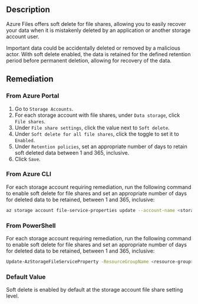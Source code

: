 ## Description

Azure Files offers soft delete for file shares, allowing you to easily recover your data when it is mistakenly deleted by an application or another storage account user.

Important data could be accidentally deleted or removed by a malicious actor. With soft delete enabled, the data is retained for the defined retention period before permanent deletion, allowing for recovery of the data.

## Remediation

### From Azure Portal

1. Go to `Storage Accounts`.
2. For each storage account with file shares, under `Data storage`, click `File shares`.
3. Under `File share settings`, click the value next to `Soft delete`.
4. Under `Soft delete for all file shares`, click the toggle to set it to `Enabled`.
5. Under `Retention policies`, set an appropriate number of days to retain soft deleted data between 1 and 365, inclusive.
6. Click `Save`.

### From Azure CLI

For each storage account requiring remediation, run the following command to enable soft delete for file shares and set an appropriate number of days for deleted data to be retained, between 1 and 365, inclusive:

```bash
az storage account file-service-properties update --account-name <storage-account> --enable-delete-retention true --delete-retention-days <retention-days>
```

### From PowerShell

For each storage account requiring remediation, run the following command to enable soft delete for file shares and set an appropriate number of days for deleted data to be retained, between 1 and 365, inclusive:

```bash
Update-AzStorageFileServiceProperty -ResourceGroupName <resource-group> -AccountName <storage-account> -EnableShareDeleteRetentionPolicy $true -ShareRetentionDays <retention-days>
```

### Default Value

Soft delete is enabled by default at the storage account file share setting level.

